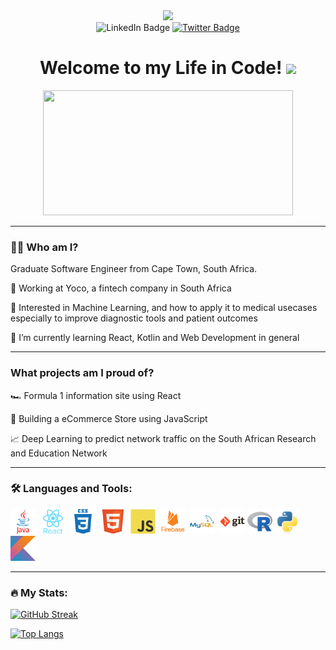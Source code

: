 <div id="header" align="center">
  <img src="https://media.giphy.com/media/M9gbBd9nbDrOTu1Mqx/giphy.gif" width="100"/>
  <div id="badges" align="center>
  <a href="your-linkedin-URL">
    <img src="https://img.shields.io/badge/LinkedIn-blue?style=for-the-badge&logo=linkedin&logoColor=white" alt="LinkedIn Badge"/>
  </a>
  <a href="your-twitter-URL">
    <img src="https://img.shields.io/badge/Twitter-blue?style=for-the-badge&logo=twitter&logoColor=white" alt="Twitter Badge"/>
  </a>
</div>
<h1>
  Welcome to my Life in Code!
  <img src="https://media.giphy.com/media/hvRJCLFzcasrR4ia7z/giphy.gif" width="30px"/>
</h1>
</div>
                                                                                    
<div align="center">
  <img src="https://media.giphy.com/media/dWesBcTLavkZuG35MI/giphy.gif" width="400" height="200"/>
</div>

---
                                                                                                
### :man_technologist: Who am I?       

Graduate Software Engineer from Cape Town, South Africa.                         
                                                                                                                  
🔭 Working at Yoco, a fintech company in South Africa

🌱 Interested in Machine Learning, and how to apply it to medical usecases especially to improve diagnostic tools and patient outcomes
                                                                                                
🚀 I’m currently learning React, Kotlin and Web Development in general                                                            

---
                                                                                                
### What projects am I proud of?

🏎️ Formula 1 information site using React

🛒 Building a eCommerce Store using JavaScript

📈 Deep Learning to predict network traffic on the South African Research and Education Network

---                                                                                                

### :hammer_and_wrench: Languages and Tools:

<div>
  <img src="https://github.com/devicons/devicon/blob/master/icons/java/java-original-wordmark.svg" title="Java" alt="Java" width="40" height="40"/>&nbsp;
  <img src="https://github.com/devicons/devicon/blob/master/icons/react/react-original-wordmark.svg" title="React" alt="React" width="40" height="40"/>&nbsp;
  <img src="https://github.com/devicons/devicon/blob/master/icons/css3/css3-plain-wordmark.svg"  title="CSS3" alt="CSS" width="40" height="40"/>&nbsp;
  <img src="https://github.com/devicons/devicon/blob/master/icons/html5/html5-original.svg" title="HTML5" alt="HTML" width="40" height="40"/>&nbsp;
  <img src="https://github.com/devicons/devicon/blob/master/icons/javascript/javascript-original.svg" title="JavaScript" alt="JavaScript" width="40" height="40"/>&nbsp;
  <img src="https://github.com/devicons/devicon/blob/master/icons/firebase/firebase-plain-wordmark.svg" title="Firebase" alt="Firebase" width="40" height="40"/>&nbsp;
  <img src="https://github.com/devicons/devicon/blob/master/icons/mysql/mysql-original-wordmark.svg" title="MySQL"  alt="MySQL" width="40" height="40"/>&nbsp;
  <img src="https://github.com/devicons/devicon/blob/master/icons/git/git-original-wordmark.svg" title="Git" **alt="Git" width="40" height="40"/>
  <img src="https://github.com/devicons/devicon/blob/master/icons/r/r-original.svg" title="R" **alt="R" width="40" height="40"/>    
  <img src="https://github.com/devicons/devicon/blob/master/icons/python/python-original.svg" title="Python" **alt="Python" width="40" height="40"/>         <img src="https://github.com/devicons/devicon/blob/master/icons/kotlin/kotlin-original.svg" title="Kotlin" **alt="Kotlin" width="40" height="40"/>                                                                                                                         
</div>

---

### :fire: My Stats:                                                                                                                                       
                                                                                                                                                  
[![GitHub Streak](http://github-readme-streak-stats.herokuapp.com?user=JustMyerson&theme=dark&background=000000)](https://git.io/streak-stats)
                                                                                                                                                  
[![Top Langs](https://github-readme-stats.vercel.app/api/top-langs/?username=JustMyerson&layout=compact&theme=vision-friendly-dark)](https://github.com/JustMyerson/github-readme-stats)
                                                                                                                  
<!--
**JustMyerson/JustMyerson** is a ✨ _special_ ✨ repository because its `README.md` (this file) appears on your GitHub profile.

Here are some ideas to get you started:

- 🔭 I’m currently working on ...
- 🌱 I’m currently learning ...
- 👯 I’m looking to collaborate on ...
- 🤔 I’m looking for help with ...
- 💬 Ask me about ...
- 📫 How to reach me: ...
- 😄 Pronouns: ...
- ⚡ Fun fact: ...
-->
